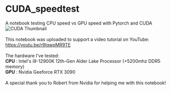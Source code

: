 # CUDA_speedtest
A notebook testing CPU speed vs GPU speed with Pytorch and CUDA
<br>
![CUDA Thumbnail](https://user-images.githubusercontent.com/32107652/147386969-21ae1392-b0f8-4bc7-8857-bb923baca183.png)
<br>
<br>
This notebook was uploaded to support a video tutorial on YouTube:
<br>
https://youtu.be/r9IqwpMR9TE
<br>
<br>
The hardware I've tested:
<br>
<b>CPU</b> : Intel's i9-12900K 12th-Gen Alder Lake Processor (+5200mhz DDR5 memory)
<br>
<b>GPU</b> : Nvidia Geeforce RTX 3090
<br>
<br>
A special thank you to Robert from Nvidia for helping me with this notebook!

